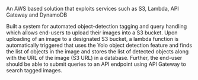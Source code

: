 An AWS based solution that exploits services such as S3, Lambda, API Gateway and DynamoDB

Built a system for automated object-detection tagging and query handling which allows end-users to upload their 
images into a S3 bucket. 
Upon uploading of an image to a designated S3 bucket, a lambda function is automatically triggered that uses the 
Yolo object detection feature and finds the list of objects in the image and stores the list of detected objects along 
with the URL of the image (S3 URL) in a database.
Further, the end-user should be able to submit queries to an API endpoint using API Gateway to search tagged 
images.
